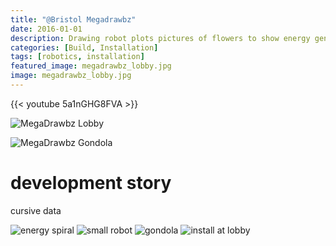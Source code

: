 ```yaml
---
title: "@Bristol Megadrawbz"
date: 2016-01-01
description: Drawing robot plots pictures of flowers to show energy generated by @Bristol science museum.
categories: [Build, Installation]
tags: [robotics, installation]
featured_image: megadrawbz_lobby.jpg
image: megadrawbz_lobby.jpg
---
```


{{< youtube 5a1nGHG8FVA >}}

![MegaDrawbz Lobby](/megadrawbz_lobby.jpg)

![MegaDrawbz Gondola](/megadrawbz_gondola.jpg)

# development story

cursive data

![energy spiral](/energy_spiral.jpg)
![small robot](/drawbz.jpg)
![gondola](/megadrawbz_gondola.jpg)
![install at lobby](/megadrawbz_lobby.jpg)
